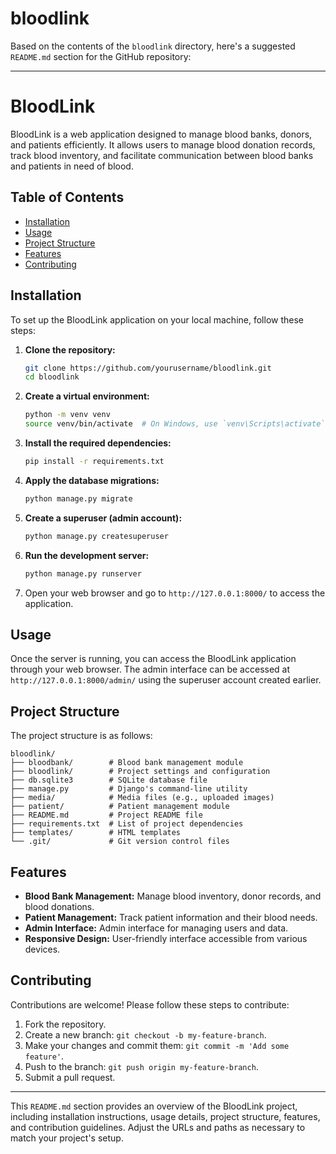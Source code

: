 # bloodlink

Based on the contents of the `bloodlink` directory, here's a suggested `README.md` section for the GitHub repository:

---

# BloodLink

BloodLink is a web application designed to manage blood banks, donors, and patients efficiently. It allows users to manage blood donation records, track blood inventory, and facilitate communication between blood banks and patients in need of blood.

## Table of Contents

- [Installation](#installation)
- [Usage](#usage)
- [Project Structure](#project-structure)
- [Features](#features)
- [Contributing](#contributing)
  
## Installation

To set up the BloodLink application on your local machine, follow these steps:

1. **Clone the repository:**

   ```sh
   git clone https://github.com/yourusername/bloodlink.git
   cd bloodlink
   ```

2. **Create a virtual environment:**

   ```sh
   python -m venv venv
   source venv/bin/activate  # On Windows, use `venv\Scripts\activate`
   ```

3. **Install the required dependencies:**

   ```sh
   pip install -r requirements.txt
   ```

4. **Apply the database migrations:**

   ```sh
   python manage.py migrate
   ```

5. **Create a superuser (admin account):**

   ```sh
   python manage.py createsuperuser
   ```

6. **Run the development server:**

   ```sh
   python manage.py runserver
   ```

7. Open your web browser and go to `http://127.0.0.1:8000/` to access the application.

## Usage

Once the server is running, you can access the BloodLink application through your web browser. The admin interface can be accessed at `http://127.0.0.1:8000/admin/` using the superuser account created earlier.

## Project Structure

The project structure is as follows:

```
bloodlink/
├── bloodbank/        # Blood bank management module
├── bloodlink/        # Project settings and configuration
├── db.sqlite3        # SQLite database file
├── manage.py         # Django's command-line utility
├── media/            # Media files (e.g., uploaded images)
├── patient/          # Patient management module
├── README.md         # Project README file
├── requirements.txt  # List of project dependencies
├── templates/        # HTML templates
└── .git/             # Git version control files
```

## Features

- **Blood Bank Management:** Manage blood inventory, donor records, and blood donations.
- **Patient Management:** Track patient information and their blood needs.
- **Admin Interface:** Admin interface for managing users and data.
- **Responsive Design:** User-friendly interface accessible from various devices.

## Contributing

Contributions are welcome! Please follow these steps to contribute:

1. Fork the repository.
2. Create a new branch: `git checkout -b my-feature-branch`.
3. Make your changes and commit them: `git commit -m 'Add some feature'`.
4. Push to the branch: `git push origin my-feature-branch`.
5. Submit a pull request.

---

This `README.md` section provides an overview of the BloodLink project, including installation instructions, usage details, project structure, features, and contribution guidelines. Adjust the URLs and paths as necessary to match your project's setup.
